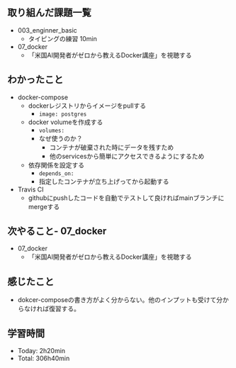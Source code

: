 ## 取り組んだ課題一覧
- 003_enginner_basic
  - タイピングの練習 10min
- 07_docker
  - 「米国AI開発者がゼロから教えるDocker講座」を視聴する
## わかったこと
- docker-compose
  - dockerレジストリからイメージをpullする
    - `image: postgres`
  - docker volumeを作成する
    - `volumes:`
    - なぜ使うのか？
      - コンテナが破棄された時にデータを残すため
      - 他のservicesから簡単にアクセスできるようにするため
  - 依存関係を設定する
    - `depends_on:`
    - 指定したコンテナが立ち上げってから起動する
- Travis CI
  - githubにpushしたコードを自動でテストして良ければmainブランチにmergeする
## 次やること- 07_docker
- 07_docker
  - 「米国AI開発者がゼロから教えるDocker講座」を視聴する
## 感じたこと
- dokcer-composeの書き方がよく分からない。他のインプットも受けて分からなければ復習する。
## 学習時間
- Today: 2h20min
- Total: 306h40min
